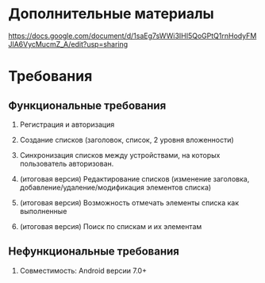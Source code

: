 # Дополнительные материалы

https://docs.google.com/document/d/1saEg7sWWi3IHI5QoGPtQ1rnHodyFMJlA6VycMucmZ_A/edit?usp=sharing

# Требования

## Функциональные требования

1. Регистрация и авторизация

2. Создание списков (заголовок, список, 2 уровня вложенности)

3. Синхронизация списков между устройствами, на которых пользователь авторизован.

4. (итоговая версия) Редактирование списков (изменение заголовка, добавление/удаление/модификация элементов списка)

5. (итоговая версия) Возможность отмечать элементы списка как выполненные

6. (итоговая версия) Поиск по спискам и их элементам

## Нефункциональные требования

1. Совместимость: Android версии 7.0+
